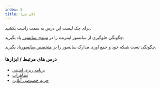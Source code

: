```yaml
---
index: 5
title: الان چی؟
---
```

برای چک لیست این درس به سمت راست بکشید.

 چگونگی جلوگیری از سانسور اینترنت را در [مبتدی سانسور](umbrella://communications/censorship/beginner) یاد بگیرید.

چگونگی تست شبکه خود و جمع آوری مدارک سانسور را در [متخصص سانسور](umbrella://communications/censorship/expert)یاد بگیرید.

### درس های مرتبط / ابزارها

* [برنامه ریزی امنیتی](umbrella://assess-your-risk/security-planning)
* [تظاهرات](umbrella://work/protests/beginner)
* [حریم خصوصی آنلاین](umbrella://work/online-privacy/advanced)